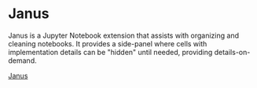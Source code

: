 # Janus
Janus is a Jupyter Notebook extension that assists with organizing and cleaning
notebooks. It provides a side-panel where cells with implementation details can
be "hidden" until needed, providing details-on-demand.

[Janus](/img/janus.gif)
